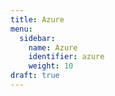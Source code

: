 ```yaml
---
title: Azure
menu:
  sidebar:
    name: Azure
    identifier: azure
    weight: 10
draft: true
---
```

